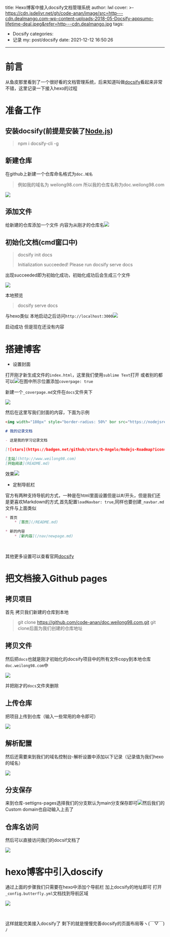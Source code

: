 title: Hexo博客中接入docsify文档管理系统
author: lwl
cover: >-
  https://cdn.jsdelivr.net/gh/code-anan/image/src=http---cdn.dealmango.com-wp-content-uploads-2018-05-Docsify-appsumo-lifetime-deal.jpeg&refer=http---cdn.dealmango.jpg
tags:
  - Docsify
categories:
  - 记录
my: post/docsify
date: 2021-12-12 16:50:26
---

# 前言

从鱼皮那里看到了一个很好看的文档管理系统，后来知道叫做[docsify](https://docsify.js.org/#/)看起来非常不错，这里记录一下接入hexo的过程 

# 准备工作

## 安装docsify(前提是安装了[Node.js](https://nodejs.org/zh-cn/download/))
   > npm i docsify-cli -g

## 新建仓库
在github上新建一个仓库命名格式为`doc.域名`
   > 例如我的域名为 weilong98.com 所以我的仓库名称为doc.weilong98.com

![](https://cdn.jsdelivr.net/gh/code-anan/image/20211211195623.png)

## 添加文件
给新建的仓库添加一个文件 内容为从刚才的仓库名![](https://cdn.jsdelivr.net/gh/code-anan/image/20211211200200.png)
## 初始化文档(cmd窗口中)
   > docsify init docs
   >
   > Initialization succeeded! Please run docsify serve docs

出现succeeded即为初始化成功，初始化成功后会生成三个文件

![](https://cdn.jsdelivr.net/gh/code-anan/image/20211211201310.png)

本地预览

> docsify serve docs

与hexo类似 本地启动之后访问`http://localhost:3000`![](https://cdn.jsdelivr.net/gh/code-anan/image/20211211201503.png)

启动成功 但是现在还没有内容

# 搭建博客

- 设置封面

打开刚才新生成文件的`index.html`，这里我们使用`sublime Text`打开 或者别的都可以![](https://cdn.jsdelivr.net/gh/code-anan/image/20211211201846.png)在图中所示位置添加`coverpage: true`

新建一个`_coverpage.md`文件在`docs`文件夹下

![](https://cdn.jsdelivr.net/gh/code-anan/image/20211211202309.png)

然后在这里写我们封面的内容，下面为示例

```markdown
<img width="180px" style="border-radius: 50%" bor src="https://nodejsred.oss-cn-shanghai.aliyuncs.com/nodejs_roadmap-logo.jpeg?x-oss-process=style/may">

# 我的记录文档

- 这是我的学习记录文档

[![stars](https://badgen.net/github/stars/Q-Angelo/Nodejs-Roadmap?icon=github&color=4ab8a1)](https://github.com/Q-Angelo/Nodejs-Roadmap) [![forks](https://badgen.net/github/forks/Q-Angelo/Nodejs-Roadmap?icon=github&color=4ab8a1)](https://github.com/Q-Angelo/Nodejs-Roadmap)

[主站](http://www.weilong98.com)
[开始阅读](README.md)

```

效果![](https://cdn.jsdelivr.net/gh/code-anan/image/20211212152705.png)

- 定制导航栏

官方有两种支持导航的方式，一种是在html里面设置但是以#/开头，但是我们还是更喜欢Markdown的方式,首先配置`loadNavbar: true`,同样也要创建`_navbar.md`文件与上面类似

```markdown
* 首页
    * [首页](/README.md)

* 新的内容
    * [新内容](/nav/newpage.md)
```

<br/>

其他更多设置可以查看官网[docsify](https://docsify.js.org/#/zh-cn/)

# 把文档接入Github pages

## 拷贝项目
首先  拷贝我们新建的仓库到本地
> git clone https://github.com/code-anan/doc.weilong98.com.git
> git clone后面为我们创建的仓库地址

## 拷贝文件
然后把`docs`也就是刚才初始化的docsify项目中的所有文件copy到本地仓库`doc.weilong98.com`中

![](https://cdn.jsdelivr.net/gh/code-anan/image/20211212154220.png)

并把刚才的`docs`文件夹删除

## 上传仓库
把项目上传到仓库（输入一些常用的命令即可）

   ![](https://cdn.jsdelivr.net/gh/code-anan/image/20211212155022.png)

## 解析配置
然后还需要来到我们的域名控制台-解析设置中添加以下记录（记录值为我们hexo的域名）

   ![](https://cdn.jsdelivr.net/gh/code-anan/image/20211212161259.png)
## 分支保存
来到仓库-settigns-pages选择我们的分支默认为main分支保存即可![](https://cdn.jsdelivr.net/gh/code-anan/image/20211212160759.png)然后我们的Custom domain也自动输入上去了
## 仓库名访问
然后可以直接访问我们的docsif文档了

   ![](https://cdn.jsdelivr.net/gh/code-anan/image/20211212161442.png)

# hexo博客中引入doscify

 通过上面的步骤我们只需要在hexo中添加个导航栏 加上docsify的地址即可 打开`_config.butterfly.yml`文档找到导航区域

![](https://cdn.jsdelivr.net/gh/code-anan/image/20211212164050.png)

<br/>

这样就能完美接入docsify了  剩下的就是慢慢完善docsify的页面布局等ヽ(￣▽￣)ﾉ
